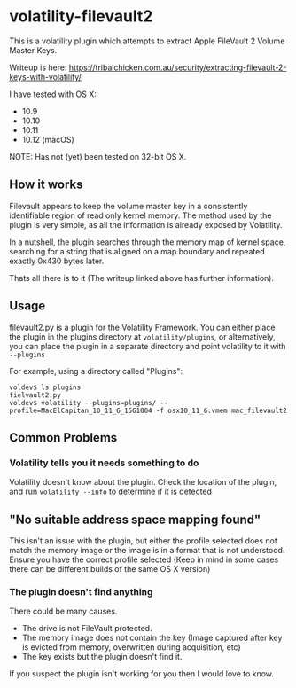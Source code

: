 # volatility-filevault2
This is a volatility plugin which attempts to extract Apple FileVault 2 Volume Master Keys.

Writeup is here: https://tribalchicken.com.au/security/extracting-filevault-2-keys-with-volatility/

I have tested with OS X:
- 10.9 
- 10.10
- 10.11
- 10.12 (macOS)

NOTE: Has not (yet) been tested on 32-bit OS X.

## How it works
Filevault appears to keep the volume master key in a consistently identifiable region of read only kernel memory. The method used by the plugin is very simple, as all the information is already exposed by Volatility.

In a nutshell, the plugin searches through the memory map of kernel space, searching for a string that is aligned on a map boundary and repeated exactly 0x430 bytes later.

Thats all there is to it (The writeup linked above has further information).

## Usage
filevault2.py is a plugin for the Volatility Framework. You can either place the plugin in the plugins directory at `volatility/plugins`, or  alternatively, you can place the plugin in a separate directory and point volatility to it with `--plugins`

For example, using a directory called "Plugins":

```
voldev$ ls plugins
fielvault2.py
voldev$ volatility --plugins=plugins/ --profile=MacElCapitan_10_11_6_15G1004 -f osx10_11_6.vmem mac_filevault2
```

## Common Problems

### Volatility tells you it needs something to do

Volatility doesn't know about the plugin. Check the location of the plugin, and run `volatility --info` to determine if it is detected

## "No suitable address space mapping found"

This isn't an issue with the plugin, but either the profile selected does not match the memory image or the image is in a format that is not understood. Ensure you have the correct profile selected (Keep in mind in some cases there can be different builds of the same OS X version)

### The plugin doesn't find anything
There could be many causes.

- The drive is not FileVault protected.
- The memory image does not contain the key (Image captured after key is evicted from memory, overwritten during acquisition, etc)
- The key exists but the plugin doesn't find it.

If you suspect the plugin isn't working for you then I would love to know.
